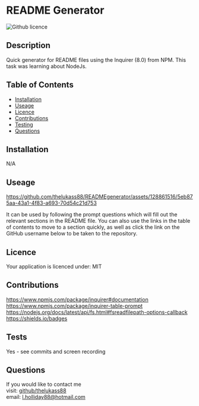 # README Generator
![Github licence](https://img.shields.io/badge/your_licence:-MIT-blue.svg)
## Description
Quick generator for README files using the Inquirer (8.0) from NPM. This task was learning about NodeJs. 
## Table of Contents
* [Installation](#installation)
* [Useage](#useage)
* [Licence](#licence)
* [Contributions](#contributors)
* [Testing](#tests)
* [Questions](#questions)
## Installation
N/A
## Useage

https://github.com/thelukass88/READMEgenerator/assets/128861516/5eb875aa-43a1-4f83-a693-70d54c21d753


It can be used by following the prompt questions which will fill out the relevant sections in the README file. You can also use the links in the table of contents to move to a section quickly, as well as click the link on the GitHub username below to be taken to the repository. 
## Licence
Your application is licenced under: MIT
## Contributions
https://www.npmjs.com/package/inquirer#documentation
https://www.npmjs.com/package/inquirer-table-prompt
https://nodejs.org/docs/latest/api/fs.html#fsreadfilepath-options-callback
https://shields.io/badges
## Tests
Yes - see commits and screen recording
## Questions
If you would like to contact me<br>
visit: [github/thelukass88](https://github.com/thelukass88)<br>
email: l.holliday88@hotmail.com
